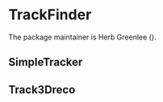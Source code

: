 TrackFinder
============================

The package maintainer is Herb Greenlee ().

SimpleTracker
--------------------------------

Track3Dreco
----------------------------
